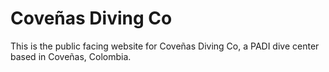 # Coveñas Diving Co

This is the public facing website for Coveñas Diving Co, a PADI dive center based in Coveñas, Colombia. 

